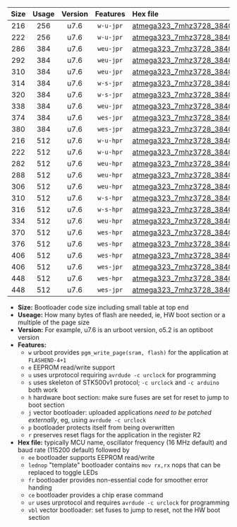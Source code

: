 |Size|Usage|Version|Features|Hex file|
|:-:|:-:|:-:|:-:|:--|
|216|256|u7.6|`w-u-jpr`|[atmega323_7mhz3728_38400bps_ur_vbl.hex](https://raw.githubusercontent.com/stefanrueger/urboot/main/atmega323_7mhz3728_38400bps_ur_vbl.hex)|
|222|256|u7.6|`w-u-jpr`|[atmega323_7mhz3728_38400bps_lednop_ur_vbl.hex](https://raw.githubusercontent.com/stefanrueger/urboot/main/atmega323_7mhz3728_38400bps_lednop_ur_vbl.hex)|
|286|384|u7.6|`weu-jpr`|[atmega323_7mhz3728_38400bps_ee_ur_vbl.hex](https://raw.githubusercontent.com/stefanrueger/urboot/main/atmega323_7mhz3728_38400bps_ee_ur_vbl.hex)|
|292|384|u7.6|`weu-jpr`|[atmega323_7mhz3728_38400bps_ee_lednop_ur_vbl.hex](https://raw.githubusercontent.com/stefanrueger/urboot/main/atmega323_7mhz3728_38400bps_ee_lednop_ur_vbl.hex)|
|310|384|u7.6|`weu-jpr`|[atmega323_7mhz3728_38400bps_ee_lednop_fr_ur_vbl.hex](https://raw.githubusercontent.com/stefanrueger/urboot/main/atmega323_7mhz3728_38400bps_ee_lednop_fr_ur_vbl.hex)|
|314|384|u7.6|`w-s-jpr`|[atmega323_7mhz3728_38400bps_vbl.hex](https://raw.githubusercontent.com/stefanrueger/urboot/main/atmega323_7mhz3728_38400bps_vbl.hex)|
|320|384|u7.6|`w-s-jpr`|[atmega323_7mhz3728_38400bps_lednop_vbl.hex](https://raw.githubusercontent.com/stefanrueger/urboot/main/atmega323_7mhz3728_38400bps_lednop_vbl.hex)|
|338|384|u7.6|`weu-jpr`|[atmega323_7mhz3728_38400bps_ee_lednop_fr_ce_ur_vbl.hex](https://raw.githubusercontent.com/stefanrueger/urboot/main/atmega323_7mhz3728_38400bps_ee_lednop_fr_ce_ur_vbl.hex)|
|374|384|u7.6|`wes-jpr`|[atmega323_7mhz3728_38400bps_ee_vbl.hex](https://raw.githubusercontent.com/stefanrueger/urboot/main/atmega323_7mhz3728_38400bps_ee_vbl.hex)|
|380|384|u7.6|`wes-jpr`|[atmega323_7mhz3728_38400bps_ee_lednop_vbl.hex](https://raw.githubusercontent.com/stefanrueger/urboot/main/atmega323_7mhz3728_38400bps_ee_lednop_vbl.hex)|
|216|512|u7.6|`w-u-hpr`|[atmega323_7mhz3728_38400bps_ur.hex](https://raw.githubusercontent.com/stefanrueger/urboot/main/atmega323_7mhz3728_38400bps_ur.hex)|
|222|512|u7.6|`w-u-hpr`|[atmega323_7mhz3728_38400bps_lednop_ur.hex](https://raw.githubusercontent.com/stefanrueger/urboot/main/atmega323_7mhz3728_38400bps_lednop_ur.hex)|
|282|512|u7.6|`weu-hpr`|[atmega323_7mhz3728_38400bps_ee_ur.hex](https://raw.githubusercontent.com/stefanrueger/urboot/main/atmega323_7mhz3728_38400bps_ee_ur.hex)|
|288|512|u7.6|`weu-hpr`|[atmega323_7mhz3728_38400bps_ee_lednop_ur.hex](https://raw.githubusercontent.com/stefanrueger/urboot/main/atmega323_7mhz3728_38400bps_ee_lednop_ur.hex)|
|306|512|u7.6|`weu-hpr`|[atmega323_7mhz3728_38400bps_ee_lednop_fr_ur.hex](https://raw.githubusercontent.com/stefanrueger/urboot/main/atmega323_7mhz3728_38400bps_ee_lednop_fr_ur.hex)|
|310|512|u7.6|`w-s-hpr`|[atmega323_7mhz3728_38400bps.hex](https://raw.githubusercontent.com/stefanrueger/urboot/main/atmega323_7mhz3728_38400bps.hex)|
|316|512|u7.6|`w-s-hpr`|[atmega323_7mhz3728_38400bps_lednop.hex](https://raw.githubusercontent.com/stefanrueger/urboot/main/atmega323_7mhz3728_38400bps_lednop.hex)|
|334|512|u7.6|`weu-hpr`|[atmega323_7mhz3728_38400bps_ee_lednop_fr_ce_ur.hex](https://raw.githubusercontent.com/stefanrueger/urboot/main/atmega323_7mhz3728_38400bps_ee_lednop_fr_ce_ur.hex)|
|370|512|u7.6|`wes-hpr`|[atmega323_7mhz3728_38400bps_ee.hex](https://raw.githubusercontent.com/stefanrueger/urboot/main/atmega323_7mhz3728_38400bps_ee.hex)|
|376|512|u7.6|`wes-hpr`|[atmega323_7mhz3728_38400bps_ee_lednop.hex](https://raw.githubusercontent.com/stefanrueger/urboot/main/atmega323_7mhz3728_38400bps_ee_lednop.hex)|
|406|512|u7.6|`wes-hpr`|[atmega323_7mhz3728_38400bps_ee_lednop_fr.hex](https://raw.githubusercontent.com/stefanrueger/urboot/main/atmega323_7mhz3728_38400bps_ee_lednop_fr.hex)|
|406|512|u7.6|`wes-jpr`|[atmega323_7mhz3728_38400bps_ee_lednop_fr_vbl.hex](https://raw.githubusercontent.com/stefanrueger/urboot/main/atmega323_7mhz3728_38400bps_ee_lednop_fr_vbl.hex)|
|448|512|u7.6|`wes-hpr`|[atmega323_7mhz3728_38400bps_ee_lednop_fr_ce.hex](https://raw.githubusercontent.com/stefanrueger/urboot/main/atmega323_7mhz3728_38400bps_ee_lednop_fr_ce.hex)|
|448|512|u7.6|`wes-jpr`|[atmega323_7mhz3728_38400bps_ee_lednop_fr_ce_vbl.hex](https://raw.githubusercontent.com/stefanrueger/urboot/main/atmega323_7mhz3728_38400bps_ee_lednop_fr_ce_vbl.hex)|

- **Size:** Bootloader code size including small table at top end
- **Useage:** How many bytes of flash are needed, ie, HW boot section or a multiple of the page size
- **Version:** For example, u7.6 is an urboot version, o5.2 is an optiboot version
- **Features:**
  + `w` urboot provides `pgm_write_page(sram, flash)` for the application at `FLASHEND-4+1`
  + `e` EEPROM read/write support
  + `u` uses urprotocol requiring `avrdude -c urclock` for programming
  + `s` uses skeleton of STK500v1 protocol; `-c urclock` and `-c arduino` both work
  + `h` hardware boot section: make sure fuses are set for reset to jump to boot section
  + `j` vector bootloader: uploaded applications *need to be patched externally*, eg, using `avrdude -c urclock`
  + `p` bootloader protects itself from being overwritten
  + `r` preserves reset flags for the application in the register R2
- **Hex file:** typically MCU name, oscillator frequency (16 MHz default) and baud rate (115200 default) followed by
  + `ee` bootloader supports EEPROM read/write
  + `lednop` "template" bootloader contains `mov rx,rx` nops that can be replaced to toggle LEDs
  + `fr` bootloader provides non-essential code for smoother error handing
  + `ce` bootloader provides a chip erase command
  + `ur` uses urprotocol and requires `avrdude -c urclock` for programming
  + `vbl` vector bootloader: set fuses to jump to reset, not the HW boot section
